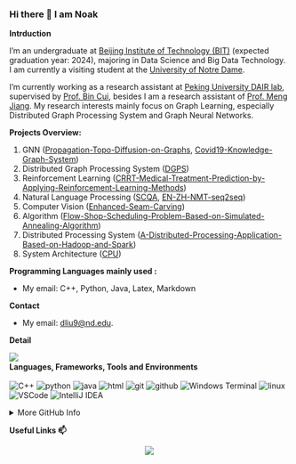 ### Hi there 👋 I am Noak

**Intrduction**

I’m an undergraduate at [Beijing Institute of Technology (BIT)](https://english.bit.edu.cn/) (expected graduation year: 2024), majoring in Data Science and Big Data Technology. I am currently a visiting student at the [University of Notre Dame](https://www.nd.edu/).

I’m currently working as a research assistant at [Peking University DAIR lab](https://github.com/PKU-DAIR), supervised by [Prof. Bin Cui](https://cuibinpku.github.io/), besides I am a research assistant of [Prof. Meng Jiang](http://www.meng-jiang.com/). My research interests mainly focus on Graph Learning, especially Distributed Graph Processing System and Graph Neural Networks.

**Projects Overview:**

1. GNN ([Propagation-Topo-Diffusion-on-Graphs](https://github.com/NoakLiu/Propagation-Topo-Diffusion-on-Graphs), [Covid19-Knowledge-Graph-System](https://github.com/NoakLiu/Covid19-Knowledge-Graph-System))
2. Distributed Graph Processing System ([DGPS](https://github.com/NoakLiu/DGPS))
3. Reinforcement Learning ([CRRT-Medical-Treatment-Prediction-by-Applying-Reinforcement-Learning-Methods](https://github.com/NoakLiu/CRRT-Medical-Treatment-Prediction-by-Applying-Reinforcement-Learning-Methods))
4. Natural Language Processing ([SCQA](https://github.com/NoakLiu/SCQA), [EN-ZH-NMT-seq2seq](https://github.com/Youth-49/EN-ZH-NMT-seq2seq))
5. Computer Vision ([Enhanced-Seam-Carving](https://github.com/NoakLiu/Enhanced-Seam-Carving))
6. Algorithm ([Flow-Shop-Scheduling-Problem-Based-on-Simulated-Annealing-Algorithm](https://github.com/NoakLiu/Flow-Shop-Scheduling-Problem-Based-on-Simulated-Annealing-Algorithm))
7. Distributed Processing System ([A-Distributed-Processing-Application-Based-on-Hadoop-and-Spark](https://github.com/NoakLiu/A-Distributed-Processing-Application-Based-on-Hadoop-and-Spark))
8. System Architecture ([CPU](https://github.com/NoakLiu/CPU))

**Programming Languages mainly used :**

- My email: C++, Python, Java, Latex, Markdown

**Contact**

- My email: dliu9@nd.edu.

**Detail**

<!--![Anurag's GitHub stats](https://github-readme-stats.vercel.app/api?username=ldtenacity)-->

<!--[Top Langs](https://github-readme-stats.vercel.app/api/top-langs/?username=ldtenacity)-->

<img align="left" src="https://github-readme-stats.vercel.app/api?username=noakliu&bg_color=22272E&text_color=CDD9E5&count_private=true&show_icons=true&hide_border=true&include_all_commits=true" /> 

<!--img src="https://github-readme-stats.vercel.app/api/top-langs/?username=ldtenacity&layout=compact&bg_color=22272E&text_color=CDD9E5&langs_count=10&hide_border=true" width="330px"-->

<!-- &hide=javascript,html -->

<p>
</br><strong>Languages, Frameworks, Tools and Environments</strong></br></br>
<img alt="C++" src="https://img.shields.io/badge/-C++-525288?style=flat-square&logo=c%2B%2B&logoColor=white" />
<img alt="python" src="https://img.shields.io/badge/-Python-74787a?style=flat-square&logo=python&logoColor=white" />
<img alt="java" src="https://img.shields.io/badge/-java-2e317c?style=flat-square&logo=java&logoColor=white" />
<img alt="html" src="https://img.shields.io/badge/-html-d2d97a?style=flat-square&logo=html5&logoColor=white" />

<img alt="git" src="https://img.shields.io/badge/-Git-5c2223?style=flat-square&logo=git&logoColor=white" />
<img alt="github" src="https://img.shields.io/badge/-GitHub-d13c74?style=flat-square&logo=github&logoColor=white" />
<img alt="Windows Terminal" src="https://img.shields.io/badge/-Terminal-36292f?style=flat-square&logo=Windows Terminal&logoColor=white" />

<img alt="linux" src="https://img.shields.io/badge/-Linux-8076a3?style=flat-square&logo=linux&logoColor=white" />
<img alt="VSCode" src="https://img.shields.io/badge/-VSCode-007ACC?style=flat-square&logo=Visual Studio Code&logoColor=white" />
<img alt="IntelliJ IDEA" src="https://img.shields.io/badge/-IntelliJ IDEA-b7ae8f?style=flat-square&logo=IntelliJ IDEA&logoColor=white" />

</p>

<details><summary>More GitHub Info</summary>
<img src="https://metrics.lecoq.io/ldtenacity?template=classic&base.header=0&base.metadata=0&config.timezone=Asia%2FShanghai"/>
</br>
<img src="https://activity-graph.herokuapp.com/graph?username=ldtenacity&theme=green&hide_title=false"/>
</details>


<strong>Useful Links 📫</strong>
<!-- [My Blog](https://noakliu.github.io) -->

<p align="center">
 <a href="mailto:dliu9@nd.edu">
 <img src="https://img.shields.io/badge/-dliu9@nd.edu-c14438?style=flat-square&logo=Gmail&logoColor=white&link=mailto:dliu9@nd.edu">
</a>
</p>

